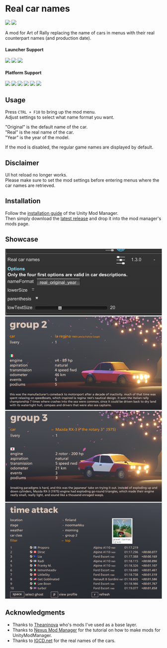 ﻿# Real car names

[![](https://img.shields.io/github/v/release/MMike17/ArtOfRally_RealCarNames?label=Download)](https://github.com/MMike17/ArtOfRally_RealCarNames/releases/latest)
![](https://img.shields.io/badge/Game%20Version-v1.5.5-blue)

A mod for Art of Rally replacing the name of cars in menus with their real counterpart names (and production date).

#### Launcher Support

![](https://img.shields.io/badge/Steam-Supprted-green)
![](https://img.shields.io/badge/Epic-Untested-yellow)
![](https://img.shields.io/badge/GOG-Untested-yellow)

#### Platform Support

![](https://img.shields.io/badge/Windows-Supprted-green)
![](https://img.shields.io/badge/Linux-Untested-yellow)
![](https://img.shields.io/badge/OS%2FX-Untested-yellow)
![](https://img.shields.io/badge/PlayStation-Untested-yellow)
![](https://img.shields.io/badge/XBox-Untested-yellow)
![](https://img.shields.io/badge/Switch-Untested-yellow)

## Usage

Press `CTRL + F10` to bring up the mod menu.\
Adjust settings to select what name format you want.

"Original" is the default name of the car.\
"Real" is the real name of the car.\
"Year" is the year of the model.

If the mod is disabled, the regular game names are displayed by default.

## Disclaimer

UI hot reload no longer works.\
Please make sure to set the mod settings before entering menus where the car names are retrieved.

## Installation

Follow the [installation guide](https://www.nexusmods.com/site/mods/21/) of
the Unity Mod Manager.\
Then simply download the [latest release](https://github.com/MMike17/ArtOfRally_RealCarNames/releases/latest)
and drop it into the mod manager's mods page.

## Showcase

![](Screenshots/Settings.png)
![](Screenshots/OriginTimeRealSmall.png)
![](Screenshots/RealOriginTimeParenthesis.png)
![](Screenshots/Leaderboard.png)

## Acknowledgments

- Thanks to [Theaninova](https://github.com/Theaninova) who's mods I've used as a base layer.
- Thanks to [Nexus Mod Manager](https://wiki.nexusmods.com/index.php/How_to_create_mod_for_unity_game) for the tutorial on how to make mods for UnityModManager.
- Thanks to [IGCD.net](https://igcd.net/game.php?id=1000013286) for the real names of the cars.